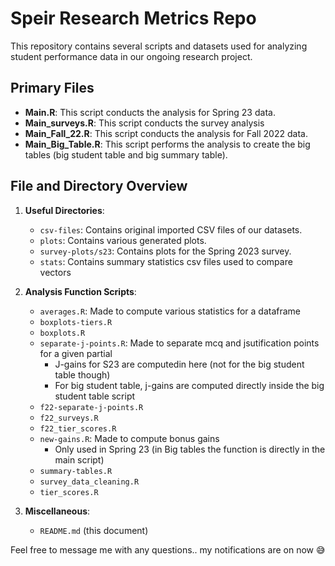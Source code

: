 # Speir Research Metrics Repo

This repository contains several scripts and datasets used for analyzing student performance data in our ongoing research project.

## Primary Files

- **Main.R**: This script conducts the analysis for Spring 23 data.
- **Main_surveys.R**: This script conducts the survey analysis
- **Main_Fall_22.R**: This script conducts the analysis for Fall 2022 data.
- **Main_Big_Table.R**: This script performs the analysis to create the big tables (big student table and big summary table).


## File and Directory Overview

1. **Useful Directories**:
   - `csv-files`: Contains original imported CSV files of our datasets.
   - `plots`: Contains various generated plots.
   - `survey-plots/s23`: Contains plots for the Spring 2023 survey.
   - `stats`: Contains summary statistics csv files used to compare vectors

2. **Analysis Function Scripts**:
   - `averages.R`: Made to compute various statistics for a dataframe
   - `boxplots-tiers.R`
   - `boxplots.R`
   - `separate-j-points.R`: Made to separate mcq and jsutification points for a given partial
      - J-gains for S23 are computedin here (not for the big student table though)
      - For big student table, j-gains are computed directly inside the big student table script
   - `f22-separate-j-points.R`
   - `f22_surveys.R`
   - `f22_tier_scores.R`
   - `new-gains.R`: Made to compute bonus gains
      - Only used in Spring 23 (in Big tables the function is directly in the main script)
   - `summary-tables.R`
   - `survey_data_cleaning.R`
   - `tier_scores.R`

3. **Miscellaneous**:
   - `README.md` (this document)

Feel free to message me with any questions.. my notifications are on now 😅
